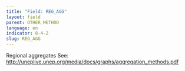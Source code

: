 ```yaml
---
title: "Field: REG_AGG"
layout: field
parent: OTHER_METHOD
language: en
indicator: 8-4-2
slug: REG_AGG
---
```

Regional aggregates
See: http://uneplive.unep.org/media/docs/graphs/aggregation_methods.pdf